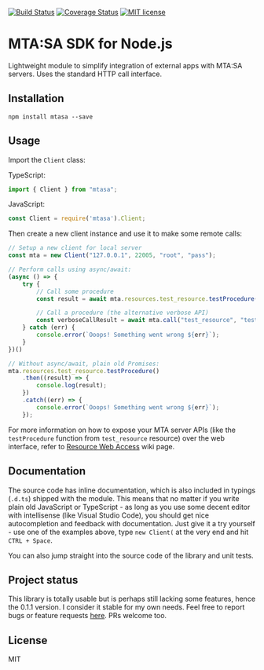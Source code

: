 [![Build Status](https://travis-ci.org/4O4/node-mtasa.svg?branch=master)](https://travis-ci.org/4O4/node-mtasa?branch=master)
[![Coverage Status](https://coveralls.io/repos/github/4O4/node-mtasa/badge.svg?branch=master)](https://coveralls.io/github/4O4/node-mtasa?branch=master)
[![MIT license](http://img.shields.io/badge/license-MIT-brightgreen.svg)](http://opensource.org/licenses/MIT)

# MTA:SA SDK for Node.js

Lightweight module to simplify integration of external apps with MTA:SA servers. Uses the standard HTTP call interface. 

## Installation

```
npm install mtasa --save
```

## Usage

Import the `Client` class:

TypeScript:
```ts
import { Client } from "mtasa";
``` 

JavaScript:
```js
const Client = require('mtasa').Client;
```

Then create a new client instance and use it to make some remote calls:
``` ts
// Setup a new client for local server
const mta = new Client("127.0.0.1", 22005, "root", "pass");

// Perform calls using async/await:
(async () => {
    try {
        // Call some procedure
        const result = await mta.resources.test_resource.testProcedure("some param");

        // Call a procedure (the alternative verbose API)
        const verboseCallResult = await mta.call("test_resource", "testProcedure", "some param", 1234);
    } catch (err) {
        console.error(`Ooops! Something went wrong ${err}`);
    }
})()

// Without async/await, plain old Promises:
mta.resources.test_resource.testProcedure()
    .then((result) => {
        console.log(result);
    })
    .catch((err) => {
        console.error(`Ooops! Something went wrong ${err}`);
    });
```

For more information on how to expose your MTA server APIs (like the `testProcedure` function from `test_resource` resource) over the web interface, refer to [Resource Web Access](https://wiki.multitheftauto.com/wiki/Resource_Web_Access) wiki page.

## Documentation

The source code has inline documentation, which is also included in typings (`.d.ts`) shipped with the module. This means that no matter if you write plain old JavaScript or TypeScript - as long as you use some decent editor with intellisense (like Visual Studio Code), you should get nice autocompletion and feedback with documentation. Just give it a try yourself - use one of the examples above, type `new Client(` at the very end and hit `CTRL + Space`. 

You can also jump straight into the source code of the library and unit tests.


## Project status

This library is totally usable but is perhaps still lacking some features, hence the 0.1.1 version. I consider it stable for my own needs. Feel free to report bugs or feature requests [here](https://github.com/4O4/node-mtasa/issues). PRs welcome too.

## License

MIT
